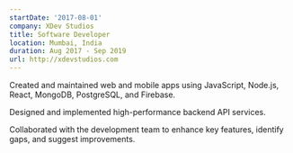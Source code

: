 ```yaml
---
startDate: '2017-08-01'
company: XDev Studios
title: Software Developer
location: Mumbai, India
duration: Aug 2017 - Sep 2019
url: http://xdevstudios.com
---
```


Created and maintained web and mobile apps using JavaScript, Node.js, React, MongoDB, PostgreSQL, and Firebase.

Designed and implemented high-performance backend API services.

Collaborated with the development team to enhance key features, identify gaps, and suggest improvements.
